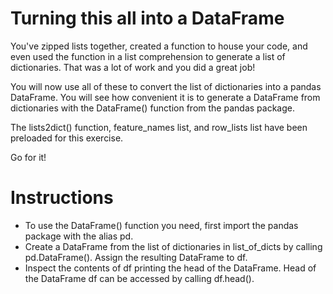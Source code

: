 # Turning this all into a DataFrame
You've zipped lists together, created a function to house your code, and even used the function in a list comprehension to generate a list of dictionaries. That was a lot of work and you did a great job!

You will now use all of these to convert the list of dictionaries into a pandas DataFrame. You will see how convenient it is to generate a DataFrame from dictionaries with the DataFrame() function from the pandas package.

The lists2dict() function, feature_names list, and row_lists list have been preloaded for this exercise.

Go for it!

# Instructions
- To use the DataFrame() function you need, first import the pandas package with the alias pd.
- Create a DataFrame from the list of dictionaries in list_of_dicts by calling pd.DataFrame(). Assign the resulting DataFrame to df.
- Inspect the contents of df printing the head of the DataFrame. Head of the DataFrame df can be accessed by calling df.head().

